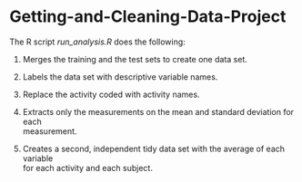 Getting-and-Cleaning-Data-Project
=================================
The R script *run_analysis.R* does the following:

1. Merges the training and the test sets to create one data set.
2. Labels the data set with descriptive variable names. 
3. Replace the activity coded with activity names.

4. Extracts only the measurements on the mean and standard deviation for each  
measurement. 
5. Creates a second, independent tidy data set with the average of each variable  
for each activity and each subject. 

